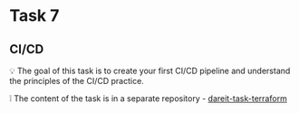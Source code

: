 # Task 7

## CI/CD

💡 The goal of this task is to create your first CI/CD pipeline and understand the principles of the CI/CD practice.

❕ The content of the task is in a separate repository - [dareit-task-terraform](https://github.com/J-emi/dareit-task-terraform)
